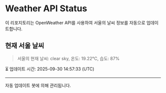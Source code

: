 
# Weather API Status

이 리포지토리는 OpenWeather API를 사용하여 서울의 날씨 정보를 자동으로 업데이트합니다.

## 현재 서울 날씨
> 서울의 현재 날씨: clear sky, 온도: 19.22°C, 습도: 87%

⏳ 업데이트 시간: 2025-09-30 14:57:33 (UTC)

---
자동 업데이트 봇에 의해 관리됩니다.
